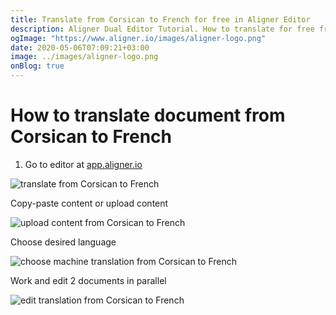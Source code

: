 ```yaml
---
title: Translate from Corsican to French for free in Aligner Editor
description: Aligner Dual Editor Tutorial. How to translate for free from Corsican to French. Aligner is multilingual document management platform. 
ogImage: "https://www.aligner.io/images/aligner-logo.png"
date: 2020-05-06T07:09:21+03:00
image: ../images/aligner-logo.png
onBlog: true
---
```


# How to translate document from Corsican to French

1. Go to editor at [app.aligner.io](https://app.aligner.io "Aligner App web page")

![translate from Corsican to French](../aligner-blank-editor.png "translate from Corsican to French")

Copy-paste content or upload content

![upload content from Corsican to French](../aligner-uploaded-document.png "upload content from Corsican to French")

Choose desired language

![choose machine translation from Corsican to French](../aligner-language-dropdown.png "choose machine translation from Corsican to French")

Work and edit 2 documents in parallel

![edit translation from Corsican to French](../aligner-double-sitded-editor.png "edit translation from Corsican to French")

